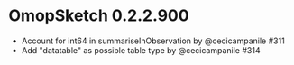 # OmopSketch 0.2.2.900

-   Account for int64 in summariseInObservation by @cecicampanile #311
-   Add "datatable" as possible table type by @cecicampanile #314
